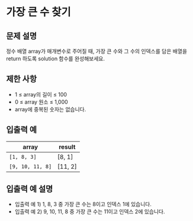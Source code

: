 <h1>가장 큰 수 찾기</h1>


<h2>문제 설명</h2>
정수 배열 array가 매개변수로 주어질 때, 가장 큰 수와 그 수의 인덱스를 담은 배열을 return 하도록 solution 함수를 완성해보세요.


<h2>제한 사항</h2>


- 1 ≤ array의 길이 ≤ 100
- 0 ≤ array 원소 ≤ 1,000
- array에 중복된 숫자는 없습니다.


<h2>입출력 예</h2>

|array|result|
|---|---|
|`[1, 8, 3]`|[8, 1]|
|`[9, 10, 11, 8]`|	[11, 2]|


<h2>입출력 예 설명</h2>


- 입출력 예 1) 1, 8, 3 중 가장 큰 수는 8이고 인덱스 1에 있습니다.
- 입출력 예 2) 9, 10, 11, 8 중 가장 큰 수는 11이고 인덱스 2에 있습니다.
